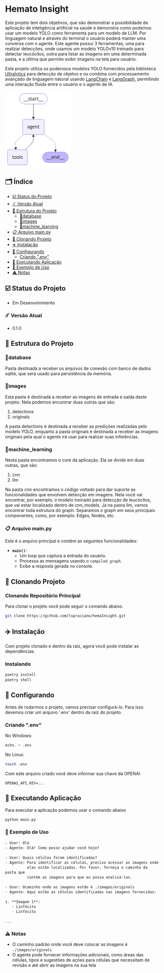 # Hemato Insight

Este projeto tem dois objetivos, que são demonstrar a possibilidade de
aplicação de inteligência artificial na saúde e demonstra como podemos usar
um modelo YOLO como ferramenta para um modelo de LLM. Por linguagem natural e através
do terminal o usuário poderá manter uma conversa com o agente. Este agente possui
3 ferramentas, uma para realizar detecções, onde usamos um
modelo YOLOv10 treinado para detectar leucócitos, outra para listar as imagens
em uma determinada pasta, e a última que permite exibir imagens na tela para
usuário.

Este projeto utiliza os poderosos modelos YOLO
fornecidos pela biblioteca [Ultralytics](https://docs.ultralytics.com/pt/models/yolov10/) para detecção
de objetos e os combina com processamento avançado de
linguagem natural usando [LangChain](https://www.langchain.com/) e
[LangGraph](https://www.langchain.com/langgraph), permitindo
uma interação fluida entre o usuário e o agente de IA.

![compiled_graph.png](compiled_graph.png)

## 🗂️ Índice

- [☑️ Status do Projeto](#-status-do-projeto)
- [☄️ Versão Atual](#-versão-atual)
- [📁️ Estrutura do Projeto](#-estrutura-do-projeto)
    - [📂database](#database)
    - [📂images](#images)
    - [📂machine_learning](#machine_learning)
- [📋 Arquivo main.py](#-arquivo-mainpy)
- [🌠 Clonando Projeto](#-clonando-projeto)
- [✈️ Instalação](#-instalação)
- [🔧 Configurando](#-configurando)
    - [Criando ".env"](#criando-env)
- [🚀 Executando Aplicação](#-executando-aplicação)
- [🔭 Exemplo de Uso](#-exemplo-de-uso)
- [⚠️ Notas](#-notas)

## ☑️ Status do Projeto

- Em Desenvolvimento

### ☄️ Versão Atual

- 0.1.0

## 📁️ Estrutura do Projeto

### 📂database

Pasta destinada a receber os arquivos de conexão com banco
de dados sqlite, que será usado para persistência da memória.

### 📂images

Esta pasta é destinada a receber as imagens de entrada e saída
deste projeto. Nela podemos encontrar duas outras que são:

1. detections
2. originals

A pasta detections é destinada a receber as predições realizadas
pelo modelo YOLO, enquanto a pasta originals é destinada a receber
as imagens originais pela qual o agente irá usar para realizar
suas inferências.

### 📂machine_learning

Nesta pasta encontramos o core da aplicação. Ela se divide em duas
outras, que são:

1. cnn
2. llm

Na pasta cnn encontramos o código voltado para dar suporte as
funcionalidades que envolvem detecção em imagens. Nela você
vai encontrar, por exemplo, o modelo treinado para detecção
de leucócitos, que vai estar localizado dentro de cnn_models.
Já na pasta llm, vamos encontrar toda estrutura do graph. Separamos
o graph em seus principais componentes, como, por exemplo: Edges, Nodes,
etc.

### 📋 Arquivo main.py

Este é o arquivo principal e contém as seguintes funcionalidades:

- **`main()`**:
    - Um loop que captura a entrada do usuário.
    - Processa as mensagens usando o `compiled_graph`.
    - Exibe a resposta gerada no console.

## 🌠 Clonando Projeto

### Clonando Repositório Principal

Para clonar o projeto você pode seguir o comando abaixo.

```bash
git clone https://github.com/lspraciano/hemaInsight.git
```

## ✈️ Instalação

Com projeto clonado e dentro da raiz, agora você pode instalar
as dependências.

### Instalando

```bash
poetry install
poetry shell
```

## 🔧 Configurando

Antes de rodarmos o projeto, vamos precisar configurá-lo. Para
isso devemos criar um arquivo '.env' dentro da raiz do projeto.

### Criando ".env"

No Windows:

```bash
echo. > .env
```

No Linux:

```bash
touch .env
```

Com este arquivo criado você deve informar sua chave da OPENAI

```
OPENAI_API_KEY=...
```

## 🚀 Executando Aplicação

Para executar a aplicação podemos usar o comando abaixo

```bash
python main.py
```

### 🔭 Exemplo de Uso

```
- User: Olá
- Agente: Olá! Como posso ajudar você hoje?

- User: Quais células foram identificadas?
- Agente: Para identificar as células, preciso acessar as imagens onde
          elas estão localizadas. Por favor, forneça o caminho da pasta que 
          contém as imagens para que eu possa analisá-las.

- User: Ocaminho onde as imagens estão é ./images/originals
- Agente: Aqui estão as células identificadas nas imagens fornecidas:

1. **Imagem 1**:
   - Linfócito
   - Linfócito

...

```

### ⚠️ Notas

- O caminho padrão onde você deve colocar as imagens é `./images/originals`
- O agente pode fornecer informações adicionais, como áreas das células,
  tipos e sugestões de ações para células que necessitam de revisão e até
  abrir as imagens na sua tela